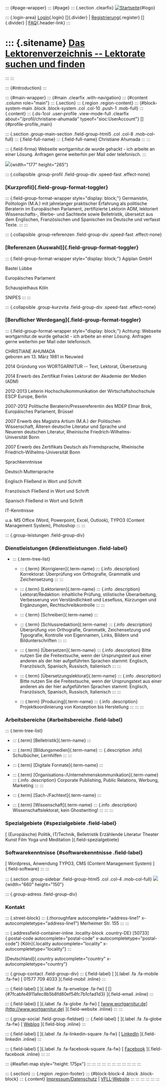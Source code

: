 ::: {#page-wrapper}
::: {#page}
::: {.section .clearfix}
[![Startseite](https://www.lektoren.de/sites/default/files/VfLL_logo.jpg)](/ "Startseite"){#logo}

::: {.login-area}
[Login](/user){.login} []{.divider} \|
[Registrierung](/user/register){.register} []{.divider} \|
[FAQ](/faq-page){.header-link}
:::

::: {.sitename}
[Das Lektorenverzeichnis -- Lektorate suchen und finden](/ "Startseite")
========================================================================
:::
:::

::: {#introduction}
:::

::: {#main-wrapper}
::: {#main .clearfix .with-navigation}
::: {#content .column role="main"}
::: {.section}
::: {.region .region-content}
::: {#block-system-main .block .block-system .col .col-10 .push-1 .mob-full}
::: {.content}
::: {.ds-1col .user-profile .view-mode-full .clearfix about="/profil/christiane-ahumada" typeof="sioc:UserAccount"}
[]{#profile-profile_main}

::: {.section .group-main-section .field-group-html5 .col .col-8 .mob-col-full}
::: {.field-full-name}
::: {.field-full-name}
Christiane Ahumada
:::
:::

::: {.field-firma}
Webseite wortgarnitur.de wurde gehackt - ich arbeite an einer Lösung.
Anfragen gerne weiterhin per Mail oder telefonisch.
:::

![](https://www.lektoren.de/sites/default/files/styles/profile-image-full/public/users/profile_img/wortgarnitur-portraits-94.jpg?itok=Oh5pqi5y){width="177"
height="265"}

::: {.collapsible .group-profil .field-group-div .speed-fast .effect-none}
### [Kurzprofil]{.field-group-format-toggler}

::: {.field-group-format-wrapper style="display: block;"}
Germanistin, Politologin (M.A.) mit jahrelanger praktischer Erfahrung
als politische Beraterin im Europäischen Parlament, zertifizierte
Lektorin ADM, lektoriert Wissenschafts-, Werbe- und Sachtexte sowie
Belletristik, übersetzt aus dem Englischen, Französischen und Spanischen
ins Deutsche und verfasst Texte.
:::
:::

::: {.collapsible .group-referenzen .field-group-div .speed-fast .effect-none}
### [Referenzen (Auswahl)]{.field-group-format-toggler}

::: {.field-group-format-wrapper style="display: block;"}
Agiplan GmbH

Bastei Lübbe

Europäisches Parlament

Schauspielhaus Köln

SNIPES
:::
:::

::: {.collapsible .group-kurzvita .field-group-div .speed-fast .effect-none}
### [Beruflicher Werdegang]{.field-group-format-toggler}

::: {.field-group-format-wrapper style="display: block;"}
Achtung: Webseite wortgarnitur.de wurde gehackt - ich arbeite an einer
Lösung. Anfragen gerne weiterhin per Mail oder telefonisch.

CHRISTIANE AHUMADA\
geboren am 13. März 1981 in Neuwied

2014 Gründung von WORTGARNITUR -- Text, Lektorat, Übersetzung

2014 Erwerb des Zertifikat Freies Lektorat der Akademie der Medien\
(ADM)

2012-2013 Leiterin Hochschulkommunikation der Wirtschaftshochschule\
ESCP Europe, Berlin

2007-2012 Politische Beraterin/Pressereferentin des MDEP Elmar Brok,\
Europäisches Parlament, Brüssel

2007 Erwerb des Magistra Artium (M.A.) der Politischen\
Wissenschaft, Älteren deutsche Literatur und Sprache und\
Neueren deutschen Literatur, Rheinische Friedrich-Wilhelms-\
Universität Bonn

2007 Erwerb des Zertifikats Deutsch als Fremdsprache, Rheinische\
Friedrich-Wilhelms-Universität Bonn

Sprachkenntnisse

Deutsch Muttersprache

Englisch Fließend in Wort und Schrift

Französisch Fließend in Wort und Schrift

Spanisch Fließend in Wort und Schrift

IT-Kenntnisse

u.a. MS Office (Word, Powerpoint, Excel, Outlook), TYPO3 (Content
Management System), Photoshop
:::
:::

::: {.group-leistungen .field-group-div}
### Dienstleistungen {#dienstleistungen .field-label}

-   ::: {.term-tree-list}
    -   ::: {.term}
        [Korrigieren]{.term-name}
        ::: {.info .description}
        Korrektorat: Überprüfung von Orthografie, Grammatik und
        Zeichensetzung
        :::
        :::

    -   ::: {.term}
        [Lektorieren]{.term-name}
        ::: {.info .description}
        Lektorat/Redaktion: inhaltliche Prüfung, stilistische
        Überarbeitung, Verbesserung von Verständlichkeit und Lesefluss,
        Kürzungen und Ergänzungen, Rechtschreibkontrolle
        :::
        :::

    -   ::: {.term}
        [Schreiben]{.term-name}
        :::

    -   ::: {.term}
        [Schlussredaktion]{.term-name}
        ::: {.info .description}
        Überprüfung von Orthografie, Grammatik, Zeichensetzung und
        Typografie, Kontrolle von Eigennamen, Links, Bildern und
        Bildunterschriften
        :::
        :::

    -   ::: {.term}
        [Übersetzen]{.term-name}
        ::: {.info .description}
        Bitte nutzen Sie die Freitextsuche, wenn der Ursprungstext aus
        einer anderen als der hier aufgeführten Sprachen stammt:
        Englisch, Französisch, Spanisch, Russisch, Italienisch
        :::
        :::

    -   ::: {.term}
        [Übersetzungslektorat]{.term-name}
        ::: {.info .description}
        Bitte nutzen Sie die Freitextsuche, wenn der Ursprungstext aus
        einer anderen als der hier aufgeführten Sprachen stammt:
        Englisch, Französisch, Spanisch, Russisch, Italienisch
        :::
        :::

    -   ::: {.term}
        [Producing]{.term-name}
        ::: {.info .description}
        Projektkoordinierung von Konzeption bis Herstellung
        :::
        :::
    :::

### Arbeitsbereiche {#arbeitsbereiche .field-label}

::: {.term-tree-list}
-   ::: {.term}
    [Belletristik]{.term-name}
    :::

-   ::: {.term}
    [Bildungsmedien]{.term-name}
    ::: {.description .info}
    Schulbücher, Lernhilfen
    :::
    :::

-   ::: {.term}
    [Digitale Formate]{.term-name}
    :::

-   ::: {.term}
    [Organisations-/Unternehmenskommunikation]{.term-name}
    ::: {.info .description}
    Corporate Publishing, Public Relations, Werbung, Marketing
    :::
    :::

-   ::: {.term}
    [Sach-/Fachtext]{.term-name}
    :::

-   ::: {.term}
    [Wissenschaft]{.term-name}
    ::: {.info .description}
    Wissenschaftslektorat, kein Ghostwriting!
    :::
    :::
:::

### Spezialgebiete {#spezialgebiete .field-label}

[ (Europäische) Politik, IT/Technik, Belletristik Erzählende Literatur
Theater Kunst Film Yoga und Meditation ]{.field-spezialgebiete}

### Softwarekenntnisse {#softwarekenntnisse .field-label}

[ Wordpress, Anwendung TYPO3, CMS (Content Management System)
]{.field-software}
:::
:::

::: {.section .group-sidebar .field-group-html5 .col .col-4 .mob-col-full}
![](https://www.lektoren.de/sites/default/files/styles/logo/public/users/profile_logo/wortgarnitur_logoclaim_header.jpg?itok=47fnL_3y){width="660"
height="150"}

::: {.group-adress .field-group-div}
### Kontakt

::: {.street-block}
::: {.thoroughfare autocomplete="address-line1" x-autocompletetype="address-line1"}
Merheimer Str. 155
:::
:::

::: {.addressfield-container-inline .locality-block .country-DE}
[50733]{.postal-code autocomplete="postal-code"
x-autocompletetype="postal-code"} [Köln]{.locality
autocomplete="locality" x-autocompletetype="locality"}
:::

[Deutschland]{.country autocomplete="country"
x-autocompletetype="country"}

::: {.group-contact .field-group-div}
::: {.field-label}
[ ]{.label .fa .fa-mobile .fa-fw} [ 01577 709 4033 ]{.field-mobil
.inline}
:::

::: {.field-label}
[ ]{.label .fa .fa-envelope .fa-fw} [
[]{#7fcabfe4911afec8b5b8fd80ef54fc7b1cfad1d3} ]{.field-email .inline}
:::

::: {.field-label}
[ ]{.label .fa .fa-globe .fa-fw} [
[www.wortgarnitur.de](http://www.wortgarnitur.de) ]{.field-website
.inline}
:::
:::

::: {.group-social .field-group-fieldset}
::: {.field-label}
[ ]{.label .fa .fa-globe .fa-fw} [
[Weblog](http://kc-and-the-sunshine.tumblr.com/tagged/Indonesien)
]{.field-blog .inline}
:::

::: {.field-label}
[ ]{.label .fa .fa-linkedin-square .fa-fw} [
[LinkedIn](https://de.linkedin.com/pub/wortgarnitur/b5/888/405)
]{.field-linkedin .inline}
:::

::: {.field-label}
[ ]{.label .fa .fa-facebook-square .fa-fw} [
[Facebook](https://www.facebook.com/wortgarnitur) ]{.field-facebook
.inline}
:::
:::

::: {#leaflet-map style="height: 175px"}
:::
:::
:::
:::
:::
:::
:::
:::
:::
:::
:::

::: {.section}
::: {.region .region-footer}
::: {#block-block-4 .block .block-block}
::: {.content}
[Impressum/Datenschutz](/impressum) \|
[VFLL-Website](http://www.vfll.de)
:::
:::
:::
:::
:::
:::
